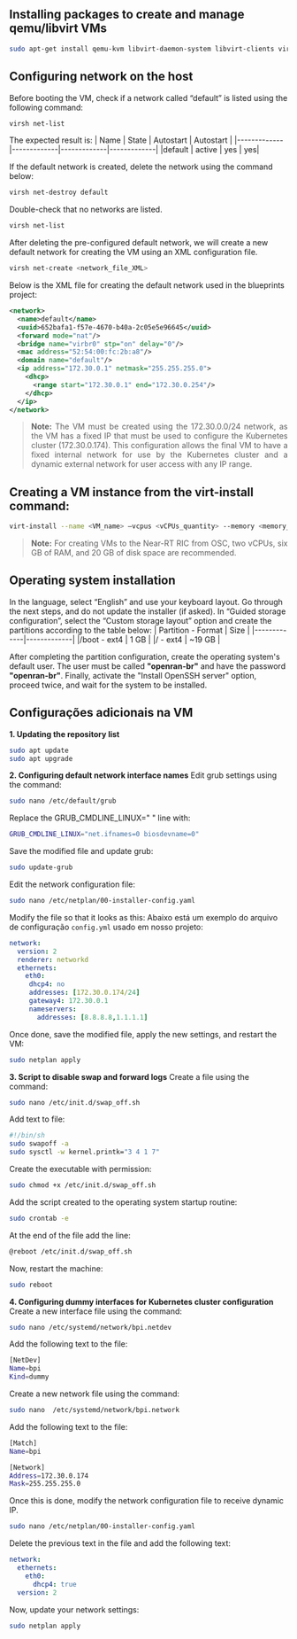 ## Installing packages to create and manage qemu/libvirt VMs
```bash
sudo apt-get install qemu-kvm libvirt-daemon-system libvirt-clients virt-manager
```

## Configuring network on the host
Before booting the VM, check if a network called “default” is listed using the following command:
```bash
virsh net-list
```
The expected result is:
| Name | State | Autostart | Autostart |
|-------------|-------------|-------------|-------------|
|default | active | yes | yes|

If the default network is created, delete the network using the command below:
```bash
virsh net-destroy default
```
Double-check that no networks are listed.
```bash
virsh net-list
```
After deleting the pre-configured default network, we will create a new default network for creating the VM using an XML configuration file.
```bash
virsh net-create <network_file_XML>
```
Below is the XML file for creating the default network used in the blueprints project:
```xml
<network>
  <name>default</name>
  <uuid>652bafa1-f57e-4670-b40a-2c05e5e96645</uuid>
  <forward mode="nat"/>
  <bridge name="virbr0" stp="on" delay="0"/>
  <mac address="52:54:00:fc:2b:a8"/>
  <domain name="default"/>
  <ip address="172.30.0.1" netmask="255.255.255.0">
    <dhcp>
      <range start="172.30.0.1" end="172.30.0.254"/>
    </dhcp>
  </ip>
</network>
```
<blockquote>
<p align="justify">
<strong>Note:</strong> The VM must be created using the 172.30.0.0/24 network, as the VM has a fixed IP that must be used to configure the Kubernetes cluster (172.30.0.174). This configuration allows the final VM to have a fixed internal network for use by the Kubernetes cluster and a dynamic external network for user access with any IP range.
</p>
</blockquote>

## Creating a VM instance from the virt-install command:
```bash
virt-install --name <VM_name> –vcpus <vCPUs_quantity> --memory <memory_in_MBs> --disk size=<storage_in_GB> --cdrom <path_to_iso_ubuntu_server_20.04>
```
<blockquote>
<p align="justify">
<strong>Note:</strong> For creating VMs to the Near-RT RIC from OSC, two vCPUs, six GB of RAM, and 20 GB of disk space are recommended.
</p>
</blockquote>

## Operating system installation

In the language, select “English” and use your keyboard layout.
Go through the next steps, and do not update the installer (if asked).
In “Guided storage configuration”, select the “Custom storage layout” option and create the partitions according to the table below:
| Partition - Format | Size |
|-------------|-------------|
|/boot - ext4 | 1 GB | 
|/ - ext4 | ~19 GB | 

After completing the partition configuration, create the operating system's default user. The user must be called **"openran-br"** and have the password **"openran-br"**. 
Finally, activate the "Install OpenSSH server" option, proceed twice, and wait for the system to be installed.

## Configurações adicionais na VM

**1. Updating the repository list**
```bash
sudo apt update
sudo apt upgrade
```
**2. Configuring default network interface names**
Edit grub settings using the command:
```bash
sudo nano /etc/default/grub
```
Replace the GRUB_CMDLINE_LINUX=" " line with:
```bash
GRUB_CMDLINE_LINUX="net.ifnames=0 biosdevname=0"
```
Save the modified file and update grub:
```bash
sudo update-grub
```
Edit the network configuration file:
```bash
sudo nano /etc/netplan/00-installer-config.yaml
```
Modify the file so that it looks as this:
Abaixo está um exemplo do arquivo de configuração `config.yml` usado em nosso projeto:
```yaml
network:
  version: 2
  renderer: networkd
  ethernets:
    eth0:
     dhcp4: no
     addresses: [172.30.0.174/24]
     gateway4: 172.30.0.1
     nameservers:
       addresses: [8.8.8.8,1.1.1.1]
```
Once done, save the modified file, apply the new settings, and restart the VM:
```bash
sudo netplan apply
```
**3. Script to disable swap and forward logs**
Create a file using the command:
```bash
sudo nano /etc/init.d/swap_off.sh
```
Add text to file:
```bash
#!/bin/sh
sudo swapoff -a
sudo sysctl -w kernel.printk="3 4 1 7"
```
Create the executable with permission:
```bash
sudo chmod +x /etc/init.d/swap_off.sh
```
Add the script created to the operating system startup routine:
```bash
sudo crontab -e
```
At the end of the file add the line:
```bash
@reboot /etc/init.d/swap_off.sh
```
Now, restart the machine:
```bash
sudo reboot
```
**4. Configuring dummy interfaces for Kubernetes cluster configuration**
Create a new interface file using the command:
```bash
sudo nano /etc/systemd/network/bpi.netdev
```
Add the following text to the file:
```bash
[NetDev]
Name=bpi
Kind=dummy
```
Create a new network file using the command:
```bash
sudo nano  /etc/systemd/network/bpi.network
```
Add the following text to the file:
```bash
[Match]
Name=bpi

[Network]
Address=172.30.0.174
Mask=255.255.255.0
```
Once this is done, modify the network configuration file to receive dynamic IP.
```bash
sudo nano /etc/netplan/00-installer-config.yaml
```
Delete the previous text in the file and add the following text:
```yaml
network:
  ethernets:
    eth0:
      dhcp4: true
  version: 2
```
Now, update your network settings:
```bash
sudo netplan apply
```

